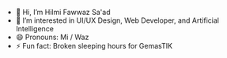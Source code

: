 - 👋 Hi, I’m Hilmi Fawwaz Sa'ad
- 👀 I’m interested in UI/UX Design, Web Developer, and Artificial Intelligence
- 😄 Pronouns: Mi / Waz
- ⚡ Fun fact: Broken sleeping hours for GemasTIK

<!---
hilmifawwazsaad/hilmifawwazsaad is a ✨ special ✨ repository because its `README.md` (this file) appears on your GitHub profile.
You can click the Preview link to take a look at your changes.
--->
